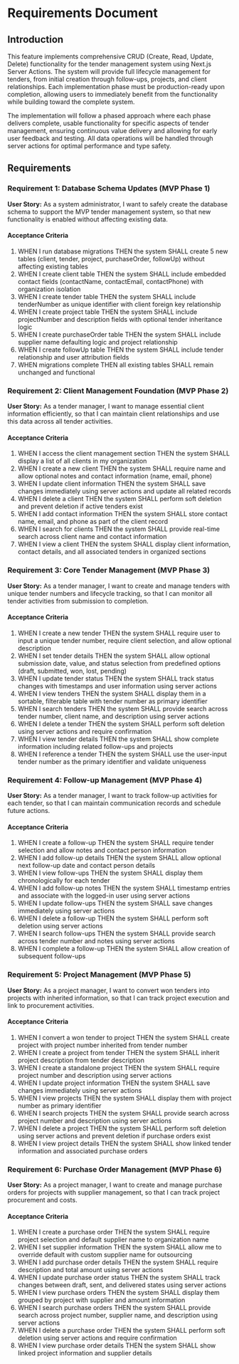 # Requirements Document

## Introduction

This feature implements comprehensive CRUD (Create, Read, Update, Delete) functionality for the tender management system using Next.js Server Actions. The system will provide full lifecycle management for tenders, from initial creation through follow-ups, projects, and client relationships. Each implementation phase must be production-ready upon completion, allowing users to immediately benefit from the functionality while building toward the complete system.

The implementation will follow a phased approach where each phase delivers complete, usable functionality for specific aspects of tender management, ensuring continuous value delivery and allowing for early user feedback and testing. All data operations will be handled through server actions for optimal performance and type safety.

## Requirements

### Requirement 1: Database Schema Updates (MVP Phase 1)

**User Story:** As a system administrator, I want to safely create the database schema to support the MVP tender management system, so that new functionality is enabled without affecting existing data.

#### Acceptance Criteria

1. WHEN I run database migrations THEN the system SHALL create 5 new tables (client, tender, project, purchaseOrder, followUp) without affecting existing tables
2. WHEN I create client table THEN the system SHALL include embedded contact fields (contactName, contactEmail, contactPhone) with organization isolation
3. WHEN I create tender table THEN the system SHALL include tenderNumber as unique identifier with client foreign key relationship
4. WHEN I create project table THEN the system SHALL include projectNumber and description fields with optional tender inheritance logic
5. WHEN I create purchaseOrder table THEN the system SHALL include supplier name defaulting logic and project relationship
6. WHEN I create followUp table THEN the system SHALL include tender relationship and user attribution fields
7. WHEN migrations complete THEN all existing tables SHALL remain unchanged and functional

### Requirement 2: Client Management Foundation (MVP Phase 2)

**User Story:** As a tender manager, I want to manage essential client information efficiently, so that I can maintain client relationships and use this data across all tender activities.

#### Acceptance Criteria

1. WHEN I access the client management section THEN the system SHALL display a list of all clients in my organization
2. WHEN I create a new client THEN the system SHALL require name and allow optional notes and contact information (name, email, phone)
3. WHEN I update client information THEN the system SHALL save changes immediately using server actions and update all related records
4. WHEN I delete a client THEN the system SHALL perform soft deletion and prevent deletion if active tenders exist
5. WHEN I add contact information THEN the system SHALL store contact name, email, and phone as part of the client record
6. WHEN I search for clients THEN the system SHALL provide real-time search across client name and contact information
7. WHEN I view a client THEN the system SHALL display client information, contact details, and all associated tenders in organized sections

### Requirement 3: Core Tender Management (MVP Phase 3)

**User Story:** As a tender manager, I want to create and manage tenders with unique tender numbers and lifecycle tracking, so that I can monitor all tender activities from submission to completion.

#### Acceptance Criteria

1. WHEN I create a new tender THEN the system SHALL require user to input a unique tender number, require client selection, and allow optional description
2. WHEN I set tender details THEN the system SHALL allow optional submission date, value, and status selection from predefined options (draft, submitted, won, lost, pending)
3. WHEN I update tender status THEN the system SHALL track status changes with timestamps and user information using server actions
4. WHEN I view tenders THEN the system SHALL display them in a sortable, filterable table with tender number as primary identifier
5. WHEN I search tenders THEN the system SHALL provide search across tender number, client name, and description using server actions
6. WHEN I delete a tender THEN the system SHALL perform soft deletion using server actions and require confirmation
7. WHEN I view tender details THEN the system SHALL show complete information including related follow-ups and projects
8. WHEN I reference a tender THEN the system SHALL use the user-input tender number as the primary identifier and validate uniqueness

### Requirement 4: Follow-up Management (MVP Phase 4)

**User Story:** As a tender manager, I want to track follow-up activities for each tender, so that I can maintain communication records and schedule future actions.

#### Acceptance Criteria

1. WHEN I create a follow-up THEN the system SHALL require tender selection and allow notes and contact person information
2. WHEN I add follow-up details THEN the system SHALL allow optional next follow-up date and contact person details
3. WHEN I view follow-ups THEN the system SHALL display them chronologically for each tender
4. WHEN I add follow-up notes THEN the system SHALL timestamp entries and associate with the logged-in user using server actions
5. WHEN I update follow-ups THEN the system SHALL save changes immediately using server actions
6. WHEN I delete a follow-up THEN the system SHALL perform soft deletion using server actions
7. WHEN I search follow-ups THEN the system SHALL provide search across tender number and notes using server actions
8. WHEN I complete a follow-up THEN the system SHALL allow creation of subsequent follow-ups

### Requirement 5: Project Management (MVP Phase 5)

**User Story:** As a project manager, I want to convert won tenders into projects with inherited information, so that I can track project execution and link to procurement activities.

#### Acceptance Criteria

1. WHEN I convert a won tender to project THEN the system SHALL create project with project number inherited from tender number
2. WHEN I create a project from tender THEN the system SHALL inherit project description from tender description
3. WHEN I create a standalone project THEN the system SHALL require project number and description using server actions
4. WHEN I update project information THEN the system SHALL save changes immediately using server actions
5. WHEN I view projects THEN the system SHALL display them with project number as primary identifier
6. WHEN I search projects THEN the system SHALL provide search across project number and description using server actions
7. WHEN I delete a project THEN the system SHALL perform soft deletion using server actions and prevent deletion if purchase orders exist
8. WHEN I view project details THEN the system SHALL show linked tender information and associated purchase orders

### Requirement 6: Purchase Order Management (MVP Phase 6)

**User Story:** As a project manager, I want to create and manage purchase orders for projects with supplier management, so that I can track project procurement and costs.

#### Acceptance Criteria

1. WHEN I create a purchase order THEN the system SHALL require project selection and default supplier name to organization name
2. WHEN I set supplier information THEN the system SHALL allow me to override default with custom supplier name for outsourcing
3. WHEN I add purchase order details THEN the system SHALL require description and total amount using server actions
4. WHEN I update purchase order status THEN the system SHALL track changes between draft, sent, and delivered states using server actions
5. WHEN I view purchase orders THEN the system SHALL display them grouped by project with supplier and amount information
6. WHEN I search purchase orders THEN the system SHALL provide search across project number, supplier name, and description using server actions
7. WHEN I delete a purchase order THEN the system SHALL perform soft deletion using server actions and require confirmation
8. WHEN I view purchase order details THEN the system SHALL show linked project information and supplier details
